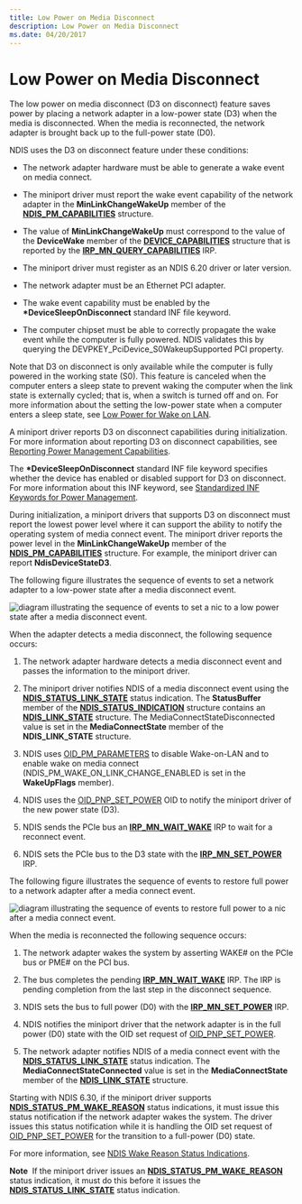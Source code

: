 ```yaml
---
title: Low Power on Media Disconnect
description: Low Power on Media Disconnect
ms.date: 04/20/2017
---
```


# Low Power on Media Disconnect





The low power on media disconnect (D3 on disconnect) feature saves power by placing a network adapter in a low-power state (D3) when the media is disconnected. When the media is reconnected, the network adapter is brought back up to the full-power state (D0).

NDIS uses the D3 on disconnect feature under these conditions:

-   The network adapter hardware must be able to generate a wake event on media connect.

-   The miniport driver must report the wake event capability of the network adapter in the **MinLinkChangeWakeUp** member of the [**NDIS\_PM\_CAPABILITIES**](/windows-hardware/drivers/ddi/ntddndis/ns-ntddndis-_ndis_pm_capabilities) structure.

-   The value of **MinLinkChangeWakeUp** must correspond to the value of the **DeviceWake** member of the [**DEVICE\_CAPABILITIES**](/windows-hardware/drivers/ddi/wdm/ns-wdm-_device_capabilities) structure that is reported by the [**IRP\_MN\_QUERY\_CAPABILITIES**](../kernel/irp-mn-query-capabilities.md) IRP.

-   The miniport driver must register as an NDIS 6.20 driver or later version.

-   The network adapter must be an Ethernet PCI adapter.

-   The wake event capability must be enabled by the **\*DeviceSleepOnDisconnect** standard INF file keyword.

-   The computer chipset must be able to correctly propagate the wake event while the computer is fully powered. NDIS validates this by querying the DEVPKEY\_PciDevice\_S0WakeupSupported PCI property.

Note that D3 on disconnect is only available while the computer is fully powered in the working state (S0). This feature is canceled when the computer enters a sleep state to prevent waking the computer when the link state is externally cycled; that is, when a switch is turned off and on. For more information about the setting the low-power state when a computer enters a sleep state, see [Low Power for Wake on LAN](low-power-for-wake-on-lan.md).

A miniport driver reports D3 on disconnect capabilities during initialization. For more information about reporting D3 on disconnect capabilities, see [Reporting Power Management Capabilities](reporting-power-management-capabilities.md).

The **\*DeviceSleepOnDisconnect** standard INF file keyword specifies whether the device has enabled or disabled support for D3 on disconnect. For more information about this INF keyword, see [Standardized INF Keywords for Power Management](standardized-inf-keywords-for-power-management.md).

During initialization, a miniport drivers that supports D3 on disconnect must report the lowest power level where it can support the ability to notify the operating system of media connect event. The miniport driver reports the power level in the **MinLinkChangeWakeUp** member of the [**NDIS\_PM\_CAPABILITIES**](/windows-hardware/drivers/ddi/ntddndis/ns-ntddndis-_ndis_pm_capabilities) structure. For example, the miniport driver can report **NdisDeviceStateD3**.

The following figure illustrates the sequence of events to set a network adapter to a low-power state after a media disconnect event.

![diagram illustrating the sequence of events to set a nic to a low power state after a media disconnect event.](images/d3ondisconnect.png)

When the adapter detects a media disconnect, the following sequence occurs:

1.  The network adapter hardware detects a media disconnect event and passes the information to the miniport driver.

2.  The miniport driver notifies NDIS of a media disconnect event using the [**NDIS\_STATUS\_LINK\_STATE**](./ndis-status-link-state.md) status indication. The **StatusBuffer** member of the [**NDIS\_STATUS\_INDICATION**](/windows-hardware/drivers/ddi/ndis/ns-ndis-_ndis_status_indication) structure contains an [**NDIS\_LINK\_STATE**](/windows-hardware/drivers/ddi/ntddndis/ns-ntddndis-_ndis_link_state) structure. The MediaConnectStateDisconnected value is set in the **MediaConnectState** member of the **NDIS\_LINK\_STATE** structure.

3.  NDIS uses [OID\_PM\_PARAMETERS](./oid-pm-parameters.md) to disable Wake-on-LAN and to enable wake on media connect (NDIS\_PM\_WAKE\_ON\_LINK\_CHANGE\_ENABLED is set in the **WakeUpFlags** member).

4.  NDIS uses the [OID\_PNP\_SET\_POWER](./oid-pnp-set-power.md) OID to notify the miniport driver of the new power state (D3).

5.  NDIS sends the PCIe bus an [**IRP\_MN\_WAIT\_WAKE**](../kernel/irp-mn-wait-wake.md) IRP to wait for a reconnect event.

6.  NDIS sets the PCIe bus to the D3 state with the [**IRP\_MN\_SET\_POWER**](../kernel/irp-mn-set-power.md) IRP.

The following figure illustrates the sequence of events to restore full power to a network adapter after a media connect event.

![diagram illustrating the sequence of events to restore full power to a nic after a media connect event.](images/d0onconnect.png)

When the media is reconnected the following sequence occurs:

1.  The network adapter wakes the system by asserting WAKE\# on the PCIe bus or PME\# on the PCI bus.

2.  The bus completes the pending [**IRP\_MN\_WAIT\_WAKE**](../kernel/irp-mn-wait-wake.md) IRP. The IRP is pending completion from the last step in the disconnect sequence.

3.  NDIS sets the bus to full power (D0) with the [**IRP\_MN\_SET\_POWER**](../kernel/irp-mn-set-power.md) IRP.

4.  NDIS notifies the miniport driver that the network adapter is in the full power (D0) state with the OID set request of [OID\_PNP\_SET\_POWER](./oid-pnp-set-power.md).

5.  The network adapter notifies NDIS of a media connect event with the [**NDIS\_STATUS\_LINK\_STATE**](./ndis-status-link-state.md) status indication. The **MediaConnectStateConnected** value is set in the **MediaConnectState** member of the [**NDIS\_LINK\_STATE**](/windows-hardware/drivers/ddi/ntddndis/ns-ntddndis-_ndis_link_state) structure.

Starting with NDIS 6.30, if the miniport driver supports [**NDIS\_STATUS\_PM\_WAKE\_REASON**](./ndis-status-pm-wake-reason.md) status indications, it must issue this status notification if the network adapter wakes the system. The driver issues this status notification while it is handling the OID set request of [OID\_PNP\_SET\_POWER](./oid-pnp-set-power.md) for the transition to a full-power (D0) state.

For more information, see [NDIS Wake Reason Status Indications](overview-of-ndis-wake-reason-statue-indications.md).

**Note**  If the miniport driver issues an [**NDIS\_STATUS\_PM\_WAKE\_REASON**](./ndis-status-pm-wake-reason.md) status indication, it must do this before it issues the [**NDIS\_STATUS\_LINK\_STATE**](./ndis-status-link-state.md) status indication.

 

 

